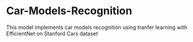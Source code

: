 # Car-Models-Recognition
This model implements car models recognition using tranfer learning with EfficientNet on Stanford Cars dataset
